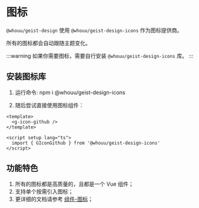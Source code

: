 # 图标

`@whouu/geist-design` 使用 `@whouu/geist-design-icons` 作为图标提供商。

所有的图标都会自动跟随主题变化。

:::warning
如果你需要图标，需要自行安装 `@whouu/geist-design-icons` 库。
:::

## 安装图标库

1. 运行命令: <g-code>npm i @whouu/geist-design-icons</g-code>

2. 随后尝试直接使用图标组件：

```vue
<template>
  <g-icon-github />
</template>

<script setup lang="ts">
  import { GIconGithub } from '@whouu/geist-design-icons'
</script>
```

## 功能特色

1. 所有的图标都是高质量的，且都是一个 Vue 组件；
2. 支持单个按需引入图标；
3. 更详细的文档请参考 [组件-图标](/components/icons.html)；
